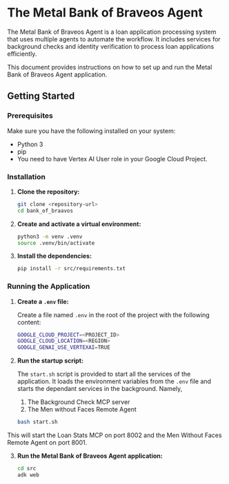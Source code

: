 # The Metal Bank of Braveos Agent

The Metal Bank of Braveos Agent is a loan application processing system that uses multiple agents to automate the workflow. It includes services for background checks and identity verification to process loan applications efficiently.

This document provides instructions on how to set up and run the Metal Bank of Braveos Agent application.

## Getting Started

### Prerequisites

Make sure you have the following installed on your system:

*   Python 3
*   pip
*   You need to have Vertex AI User role in your Google Cloud Project.

### Installation

1.  **Clone the repository:**

    ```bash
    git clone <repository-url>
    cd bank_of_braavos
    ```

2.  **Create and activate a virtual environment:**

    ```bash
    python3 -m venv .venv
    source .venv/bin/activate
    ```

3.  **Install the dependencies:**

    ```bash
    pip install -r src/requirements.txt
    ```

### Running the Application

1.  **Create a `.env` file:**

    Create a file named `.env` in the root of the project with the following content:

    ```bash
    GOOGLE_CLOUD_PROJECT=<PROJECT_ID>
    GOOGLE_CLOUD_LOCATION=<REGION>
    GOOGLE_GENAI_USE_VERTEXAI=TRUE
    ```

2.  **Run the startup script:**

    The `start.sh` script is provided to start all the services of the application. It loads the environment variables from the `.env` file and starts the dependant services in the background. Namely,
    1. The Background Check MCP server
    2. The Men without Faces Remote Agent

    ```bash
    bash start.sh
    ```

This will start the Loan Stats MCP on port 8002 and the Men Without Faces Remote Agent on port 8001.

3.  **Run the Metal Bank of Braveos Agent application:**

    ```bash
    cd src
    adk web
    ```
